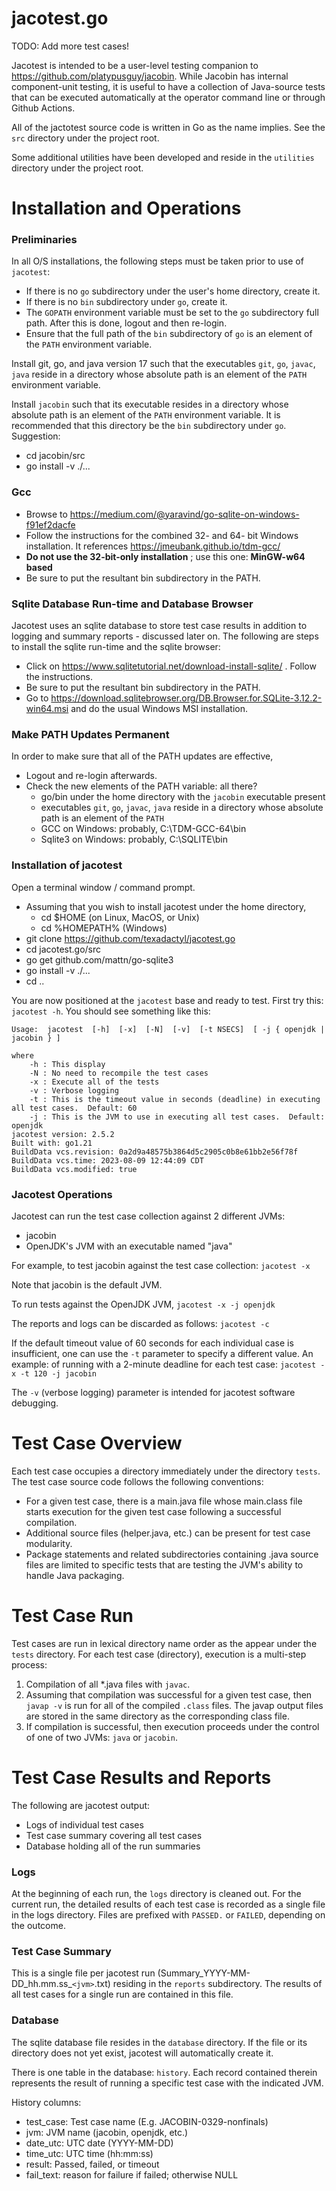 # jacotest.go

TODO: Add more test cases!

Jacotest is intended to be a user-level testing companion to https://github.com/platypusguy/jacobin. 
While Jacobin has internal component-unit testing, it is useful to have a collection of Java-source tests that can be executed automatically 
at the operator command line or through Github Actions.

All of the jactotest source code is written in Go as the name implies.  See the ```src``` directory under the project root.

Some additional utilities have been developed and reside in the ```utilities``` directory under the project root.

# Installation and Operations

### Preliminaries

In all O/S installations, the following steps must be taken prior to use of ```jacotest```:
* If there is no ```go``` subdirectory under the user's home directory, create it.
* If there is no ```bin``` subdirectory under ```go```, create it.
* The ```GOPATH``` environment variable must be set to the ```go``` subdirectory full path. After this is done, logout and then re-login.
* Ensure that the full path of the ```bin``` subdirectory of ```go``` is an element of the ```PATH``` environment variable.

Install git, go, and java version 17 such that the executables ```git```, ```go```, ```javac```, ```java``` reside in a directory whose absolute path is an element of the ```PATH``` environment variable.

Install ```jacobin``` such that its executable resides in a directory whose absolute path is an element of the ```PATH``` environment variable.  It is recommended that this directory be the ```bin``` subdirectory under ```go```. Suggestion:
* cd jacobin/src
* go install -v ./...

### Gcc

* Browse to https://medium.com/@yaravind/go-sqlite-on-windows-f91ef2dacfe
* Follow the instructions for the combined 32- and 64- bit Windows installation. It references https://jmeubank.github.io/tdm-gcc/
* **Do not use the 32-bit-only installation** ; use this one: **MinGW-w64 based**
* Be sure to put the resultant bin subdirectory in the PATH.

### Sqlite Database Run-time and Database Browser

Jacotest uses an sqlite database to store test case results in addition to logging and summary reports - discussed later on. The following are steps to install the sqlite run-time and the sqlite browser:
* Click on https://www.sqlitetutorial.net/download-install-sqlite/ . Follow the instructions.
* Be sure to put the resultant bin subdirectory in the PATH.
* Go to https://download.sqlitebrowser.org/DB.Browser.for.SQLite-3.12.2-win64.msi and do the usual Windows MSI installation.

### Make PATH Updates Permanent

In order to make sure that all of the PATH updates are effective,
* Logout and re-login afterwards.
* Check the new elements of the PATH variable: all there?
     - go/bin under the home directory with the ```jacobin``` executable present
     - executables ```git```, ```go```, ```javac```, ```java``` reside in a directory whose absolute path is an element of the ```PATH```
     - GCC on Windows: probably, C:\TDM-GCC-64\bin
     - Sqlite3 on Windows: probably, C:\SQLITE\bin

### Installation of jacotest

Open a terminal window / command prompt.

* Assuming that you wish to install jacotest under the home directory,
     - cd $HOME (on Linux, MacOS, or Unix)
     - cd %HOMEPATH% (Windows)
* git clone https://github.com/texadactyl/jacotest.go
* cd jacotest.go/src
* go get github.com/mattn/go-sqlite3
* go install -v ./...
* cd ..

You are now positioned at the ```jacotest``` base and ready to test.  First try this: ```jacotest -h```.  You should see something like this:

```
Usage:  jacotest  [-h]  [-x]  [-N]  [-v]  [-t NSECS]  [ -j { openjdk | jacobin } ]

where
	-h : This display
	-N : No need to recompile the test cases
	-x : Execute all of the tests
	-v : Verbose logging
	-t : This is the timeout value in seconds (deadline) in executing all test cases.  Default: 60
	-j : This is the JVM to use in executing all test cases.  Default: openjdk
jacotest version: 2.5.2
Built with: go1.21
BuildData vcs.revision: 0a2d9a48575b3864d5c2905c0b8e61bb2e56f78f
BuildData vcs.time: 2023-08-09 12:44:09 CDT
BuildData vcs.modified: true
```

### Jacotest Operations

Jacotest can run the test case collection against 2 different JVMs:
* jacobin
* OpenJDK's JVM with an executable named "java"

For example, to test jacobin against the test case collection: 
```jacotest -x```

Note that jacobin is the default JVM.

To run tests against the OpenJDK JVM, 
```jacotest -x -j openjdk```

The reports and logs can be discarded as follows:
```jacotest -c```

If the default timeout value of 60 seconds for each individual case is insufficient, one can use the ```-t``` parameter to specify a different value.  An example: of running with a 2-minute deadline for each test case:
```jacotest -x -t 120 -j jacobin```

The ```-v``` (verbose logging) parameter is intended for jacotest software debugging.

# Test Case Overview

Each test case occupies a directory immediately under the directory ```tests```.  The test case source code follows the following conventions:
* For a given test case, there is a main.java file whose main.class file starts execution for the given test case following a successful compilation.
* Additional source files (helper.java, etc.) can be present for test case modularity.
* Package statements and related subdirectories containing .java source files are limited to specific tests that are testing the JVM's ability to handle Java packaging.

# Test Case Run

Test cases are run in lexical directory name order as the appear under the ```tests``` directory.  For each test case (directory), execution is a multi-step process:
1) Compilation of all *.java files with ```javac```.
2) Assuming that compilation was successful for a given test case, then `javap -v` is run for all of the compiled ```.class``` files. The javap output files are stored in the same directory as the corresponding class file.
3) If compilation is successful, then execution proceeds under the control of one of two JVMs: ```java``` or ```jacobin```.

# Test Case Results and Reports

The following are jacotest output:
* Logs of individual test cases
* Test case summary covering all test cases
* Database holding all of the run summaries

### Logs

At the beginning of each run, the ```logs``` directory is cleaned out. For the current run, the detailed results of each test case is recorded as a single file in the logs directory. Files are prefixed with ```PASSED.``` or ```FAILED```, depending on the outcome.

### Test Case Summary

This is a single file per jacotest run (Summary_YYYY-MM-DD_hh.mm.ss_```<jvm>```.txt) residing in the ```reports``` subdirectory. The results of all test cases for a single run are contained in this file. 

### Database

The sqlite database file resides in the ```database``` directory. If the file or its directory does not yet exist, jacotest will automatically create it.

There is one table in the database: ```history```. Each record contained therein represents the result of running a specific test case with the indicated JVM.

History columns:
* test_case: Test case name (E.g. JACOBIN-0329-nonfinals)
* jvm: JVM name (jacobin, openjdk, etc.)
* date_utc: UTC date (YYYY-MM-DD)
* time_utc: UTC time (hh:mm:ss)
* result: Passed, failed, or timeout
* fail_text: reason for failure if failed; otherwise NULL
